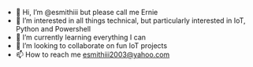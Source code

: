 - 👋 Hi, I’m @esmithiii but please call me Ernie
- 👀 I’m interested in all things technical, but particularly interested in IoT, Python and Powershell
- 🌱 I’m currently learning everything I can
- 💞️ I’m looking to collaborate on fun IoT projects
- 📫 How to reach me esmithiii2003@yahoo.com


<!---
esmithiii/esmithiii is a ✨ special ✨ repository because its `README.md` (this file) appears on your GitHub profile.
You can click the Preview link to take a look at your changes.
--->
